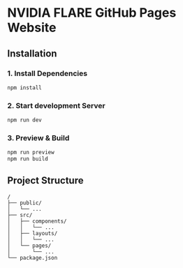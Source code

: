 # NVIDIA FLARE GitHub Pages Website

## Installation

### 1. Install Dependencies

```bash
npm install
```

### 2. Start development Server

```bash
npm run dev
```

### 3. Preview & Build

```bash
npm run preview
npm run build
```

## Project Structure

```
/
├── public/
│   └── ...
├── src/
│   ├── components/
│   │   └── ...
│   ├── layouts/
│   │   └── ...
│   └── pages/
│       └── ...
└── package.json
```